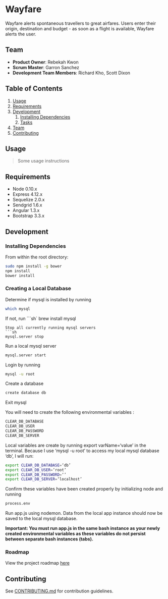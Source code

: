 # Wayfare

Wayfare alerts spontaneous travellers to great airfares. Users enter their origin, destination and budget - as soon as a flight is available, Wayfare alerts the user.

## Team

  - __Product Owner__: Rebekah Kwon
  - __Scrum Master__: Garron Sanchez
  - __Development Team Members__: Richard Kho, Scott Dixon

## Table of Contents

1. [Usage](#Usage)
1. [Requirements](#requirements)
1. [Development](#development)
    1. [Installing Dependencies](#installing-dependencies)
    1. [Tasks](#tasks)
1. [Team](#team)
1. [Contributing](#contributing)

## Usage

> Some usage instructions

## Requirements

- Node 0.10.x
- Express 4.12.x
- Sequelize 2.0.x
- Sendgrid 1.6.x
- Angular 1.3.x
- Bootstrap 3.3.x

## Development

### Installing Dependencies

From within the root directory:

```sh
sudo npm install -g bower
npm install
bower install
```

### Creating a Local Database


Determine if mysql is installed by running
```sh
which mysql
```
If not, run 
```sh`
brew install mysql
```
Stop all currently running mysql servers
```sh
mysql.server stop
```
Run a local mysql server
```sh
mysql.server start 
```
Login by running 
```sh
mysql -u root 
```
Create a database
```sh
create database db
```
Exit mysql

You will need to create the following environmental variables :
```sh
CLEAR_DB_DATABASE
CLEAR_DB_USER
CLEAR_DB_PASSWORD
CLEAR_DB_SERVER
```
Local variables are create by running export varName=‘value’ in the terminal. Because I use ‘mysql -u root’ to access my local mysql database ‘db’, I will run:
```sh
export CLEAR_DB_DATABASE=‘db’
export CLEAR_DB_USER=‘root’
export CLEAR_DB_PASSWORD=‘’
export CLEAR_DB_SERVER=‘localhost’
```
Confirm these variables have been created properly by initializing node and running
```sh
process.env
```
Run app.js using nodemon. Data from the local app instance should now be saved to the local mysql database. 

**Important: You must run app.js in the same bash instance as your newly created environmental variables as these variables do not persist between separate bash instances (tabs).**

### Roadmap

View the project roadmap [here](LINK_TO_PROJECT_ISSUES)


## Contributing

See [CONTRIBUTING.md](CONTRIBUTING.md) for contribution guidelines.
